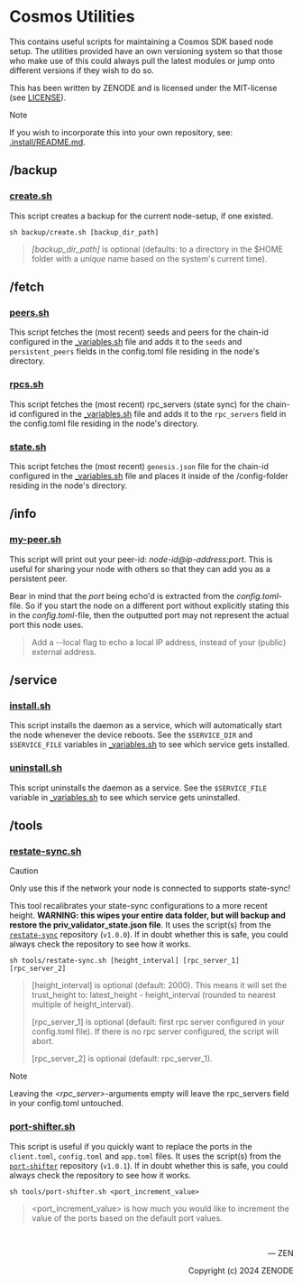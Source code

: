# Cosmos Utilities

This contains useful scripts for maintaining a Cosmos SDK based node setup. The utilities provided have an own versioning system so that those who make use of this could always pull the latest modules or jump onto different versions if they wish to do so.

This has been written by ZENODE and is licensed under the MIT-license (see [LICENSE](./LICENSE)).

> [!NOTE]
> If you wish to incorporate this into your own repository, see: [.install/README.md](./.install/README.md).

## /backup

### [create.sh](./backup/create.sh)

This script creates a backup for the current node-setup, if one existed.

```
sh backup/create.sh [backup_dir_path]
```

> _[backup_dir_path]_ is optional (defaults: to a directory in the $HOME folder with a _unique_ name based on the system's current time).

## /fetch

### [peers.sh](./fetch/peers.sh)

This script fetches the (most recent) seeds and peers for the chain-id configured in the [\_variables.sh](./_variables.sh) file and adds it to the `seeds` and `persistent_peers` fields in the config.toml file residing in the node's directory.

### [rpcs.sh](./fetch/rpcs.sh)

This script fetches the (most recent) rpc_servers (state sync) for the chain-id configured in the [\_variables.sh](./_variables.sh) file and adds it to the `rpc_servers` field in the config.toml file residing in the node's directory.

### [state.sh](./fetch/state.sh)

This script fetches the (most recent) `genesis.json` file for the chain-id configured in the [\_variables.sh](./_variables.sh) file and places it inside of the /config-folder residing in the node's directory.

## /info

### [my-peer.sh](./info/my-peer.sh)

This script will print out your peer-id: _node-id@ip-address:port_. This is useful for sharing your node with others so that they can add you as a persistent peer.

Bear in mind that the _port_ being echo'd is extracted from the _config.toml_-file. So if you start the node on a different port without explicitly stating this in the _config.toml_-file, then the outputted port may not represent the actual port this node uses.

> Add a --local flag to echo a local IP address, instead of your (public) external address.

## /service

### [install.sh](./service/install.sh)

This script installs the daemon as a service, which will automatically start the node whenever the device reboots. See the `$SERVICE_DIR` and `$SERVICE_FILE` variables in [\_variables.sh](./_variables.sh) to see which service gets installed.

### [uninstall.sh](./service/uninstall.sh)

This script uninstalls the daemon as a service. See the `$SERVICE_FILE` variable in [\_variables.sh](./_variables.sh) to see which service gets uninstalled.

## /tools

### [restate-sync.sh](./tools/restate-sync.sh)

> [!CAUTION]
> Only use this if the network your node is connected to supports state-sync!

This tool recalibrates your state-sync configurations to a more recent height. **WARNING: this wipes your entire data folder, but will backup and restore the priv_validator_state.json file**. It uses the script(s) from the [`restate-sync`](https://github.com/zenodeapp/restate-sync/tree/v1.0.0) repository (`v1.0.0`). If in doubt whether this is safe, you could always check the repository to see how it works.

```
sh tools/restate-sync.sh [height_interval] [rpc_server_1] [rpc_server_2]
```

> [height_interval] is optional (default: 2000). This means it will set the trust_height to: latest_height - height_interval (rounded to nearest multiple of height_interval).
>
> [rpc_server_1] is optional (default: first rpc server configured in your config.toml file). If there is no rpc server configured, the script will abort.
>
> [rpc_server_2] is optional (default: rpc_server_1).

> [!NOTE]
> Leaving the _<rpc_server>_-arguments empty will leave the rpc_servers field in your config.toml untouched.

### [port-shifter.sh](./tools/port-shifter.sh)

This script is useful if you quickly want to replace the ports in the `client.toml`, `config.toml` and `app.toml` files. It uses the script(s) from the [`port-shifter`](https://github.com/zenodeapp/port-shifter/tree/v1.0.1) repository (`v1.0.1`). If in doubt whether this is safe, you could always check the repository to see how it works.

```
sh tools/port-shifter.sh <port_increment_value>
```

> <port_increment_value> is how much you would like to increment the value of the ports based on the default port values.

</br>

<p align="right">— ZEN</p>
<p align="right">Copyright (c) 2024 ZENODE</p>
